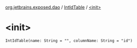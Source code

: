 [org.jetbrains.exposed.dao](../index.md) / [IntIdTable](index.md) / [&lt;init&gt;](.)

# &lt;init&gt;

`IntIdTable(name: String = "", columnName: String = "id")`